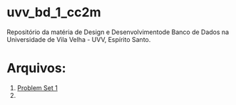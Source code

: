 # uvv_bd_1_cc2m
Repositório da matéria de Design e Desenvolvimentode Banco de Dados na Universidade de Vila Velha - UVV, Espírito Santo.

# Arquivos:

1. [Problem Set 1](/pset1)
2. 